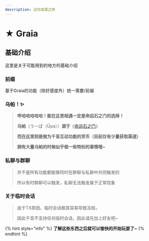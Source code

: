 ```yaml
---
description: 迈向发展之旅
---
```


# ★ Graia

## 基础介绍

这里是关于可能用到的地方的基础介绍

### 前缀

基于Graia的功能（除好感度外）统一需要/前缀

### 乌帕！✨

> **呼哈哈哈哈哈！能在这里相遇一定是命运石之门的选择！**
>
> **乌帕**（うーぱ（Ūpa））**源于**《[命运石之门](https://zh.moegirl.org.cn/%E5%91%BD%E8%BF%90%E7%9F%B3%E4%B9%8B%E9%97%A8)》
>
> **而在这里则是做为千音互动功能的货币（目前仅有少量获取渠道）**
>
> **拥有大量乌帕的时候似乎做一些特别的事情哦\~**

### 私聊与群聊

> 并不是所有功能都能够同时在群聊与私聊中共同触发的
>
> 所以有时群聊可以触发，私聊无法触发属于正常现象

### 关于临时会话

> 由于TX原因，临时会话极其容易导致冻结，
>
> 因此千音不支持任何临时会话，因此请先加上好友吧\~

{% hint style="info" %}
**了解这些东西之后就可以愉快的开始玩耍了\~**
{% endhint %}
